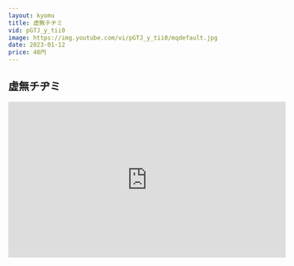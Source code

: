 ```yaml
---
layout: kyomu
title: 虚無チヂミ
vid: pGTJ_y_tii0
image: https://img.youtube.com/vi/pGTJ_y_tii0/mqdefault.jpg
date: 2023-01-12
price: 48円
---
```


## 虚無チヂミ

<div class="youtube">
  <iframe width="560" height="315" src="https://www.youtube.com/embed/pGTJ_y_tii0" frameborder="0" allow="accelerometer; autoplay; encrypted-media; gyroscope; picture-in-picture" allowfullscreen></iframe>
</div>
